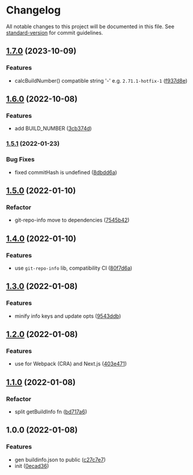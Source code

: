 # Changelog

All notable changes to this project will be documented in this file. See [standard-version](https://github.com/conventional-changelog/standard-version) for commit guidelines.

## [1.7.0](https://github.com/SolidZORO/gen-buildinfo-webpack-plugin/compare/v1.6.0...v1.7.0) (2023-10-09)


### Features

* calcBuildNumber() compatible string '-' e.g. `2.71.1-hotfix-1` ([f937d8e](https://github.com/SolidZORO/gen-buildinfo-webpack-plugin/commit/f937d8e79f7725c67289a8668fda1865333b78b8))

## [1.6.0](https://github.com/SolidZORO/gen-buildinfo-webpack-plugin/compare/v1.5.1...v1.6.0) (2022-10-08)


### Features

* add BUILD_NUMBER ([3cb374d](https://github.com/SolidZORO/gen-buildinfo-webpack-plugin/commit/3cb374d9d757727b65b66c7bcdebc52d46c94108))

### [1.5.1](https://github.com/SolidZORO/gen-buildinfo-webpack-plugin/compare/v1.5.0...v1.5.1) (2022-01-23)


### Bug Fixes

* fixed commitHash is undefined ([8dbdd6a](https://github.com/SolidZORO/gen-buildinfo-webpack-plugin/commit/8dbdd6abe277ebc86250e158963569ca7326c282))

## [1.5.0](https://github.com/SolidZORO/gen-buildinfo-webpack-plugin/compare/v1.4.0...v1.5.0) (2022-01-10)


### Refactor

* git-repo-info move to dependencies ([7545b42](https://github.com/SolidZORO/gen-buildinfo-webpack-plugin/commit/7545b424961366a2b7f7ec2ce3eb15cffa7f99ec))

## [1.4.0](https://github.com/SolidZORO/gen-buildinfo-webpack-plugin/compare/v1.3.0...v1.4.0) (2022-01-10)


### Features

* use `git-repo-info` lib, compatibility CI ([80f7d6a](https://github.com/SolidZORO/gen-buildinfo-webpack-plugin/commit/80f7d6a9564b9a1674d07e90a6fe6008f184ad4d))

## [1.3.0](https://github.com/SolidZORO/gen-buildinfo-webpack-plugin/compare/v1.2.0...v1.3.0) (2022-01-08)


### Features

* minify info keys and update opts ([9543ddb](https://github.com/SolidZORO/gen-buildinfo-webpack-plugin/commit/9543ddbe439f9a47938fb920ba7771211ca363ba))

## [1.2.0](https://github.com/SolidZORO/gen-buildinfo-webpack-plugin/compare/v1.1.0...v1.2.0) (2022-01-08)


### Features

* use for Webpack (CRA) and Next.js ([403e471](https://github.com/SolidZORO/gen-buildinfo-webpack-plugin/commit/403e47164eb6f0e781ae5c6dd305932d96b5a3aa))

## [1.1.0](https://github.com/SolidZORO/gen-buildinfo-webpack-plugin/compare/v1.0.0...v1.1.0) (2022-01-08)


### Refactor

* split getBuildInfo fn ([bd717a6](https://github.com/SolidZORO/gen-buildinfo-webpack-plugin/commit/bd717a6469e9a4faa1564c3520316d7def7ae7ff))

## 1.0.0 (2022-01-08)


### Features

* gen buildinfo.json to public ([c27c7e7](https://github.com/SolidZORO/gen-buildinfo-webpack-plugin/commit/c27c7e779fd9dc277c54623ba3e9f18f73669c3e))
* init ([0ecad36](https://github.com/SolidZORO/gen-buildinfo-webpack-plugin/commit/0ecad36eb257d4b8e94be1989083c80998e76af4))
